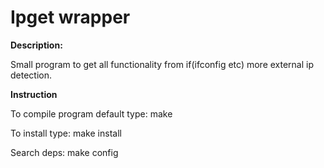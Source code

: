 # Ipget wrapper
<p><b>Description:<p></b>

Small program to get all functionality from if(ifconfig etc) more external ip detection.

<p><b>Instruction<p></b>

To compile program default type:
make

To install type:
make install

Search deps:
make config

